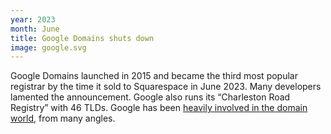 ```yaml
---
year: 2023
month: June
title: Google Domains shuts down
image: google.svg
---
```


Google Domains launched in 2015 and became the third most popular registrar by the time it sold to Squarespace in June 2023. Many developers lamented the announcement. Google also runs its “Charleston Road Registry” with 46 TLDs. Google has been [heavily involved in the domain world](/archive/googol.com), from many angles.
